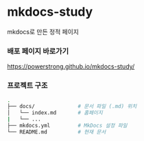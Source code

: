 # mkdocs-study
mkdocs로 만든 정적 페이지

### 배포 페이지 바로가기
https://powerstrong.github.io/mkdocs-study/

### 프로젝트 구조
```bash
.
├── docs/              # 문서 파일 (.md) 위치
│   └── index.md       # 홈페이지
|   └── ...
├── mkdocs.yml         # MkDocs 설정 파일
└── README.md          # 현재 문서